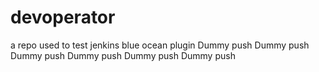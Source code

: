 # devoperator
a repo used to test jenkins blue ocean plugin
Dummy push
Dummy push
Dummy push
Dummy push
Dummy push
Dummy push
